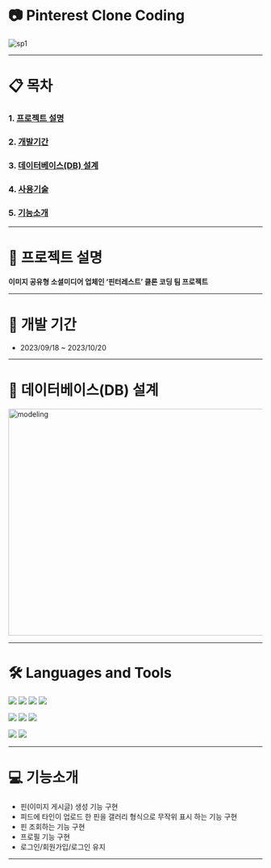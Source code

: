 # 📷 Pinterest Clone Coding 

![sp1](https://github.com/whatiiiii/sec_project/assets/140373535/2fe09789-1f98-4447-9175-fbbabe0b19a2)
- - - 

# 📋 목차 
### 1. [프로젝트 설명](https://github.com/whatiiiii/kosmo-proj-final#rocket-프로젝트-설명 "프로젝트설명")                  
### 2. [개발기간](https://github.com/whatiiiii/kosmo-proj-final#-개발-기간 "개발기간")         
### 3. [데이터베이스(DB) 설계](https://github.com/whatiiiii/kosmo-proj-final#-데이터베이스db-설계 "db설계")         
### 4. [사용기술](https://github.com/whatiiiii/kosmo-proj-final#%EF%B8%8F-languages-and-tools "사용기술")         
### 5. [기능소개](https://github.com/whatiiiii/kosmo-proj-final#-기능소개 "기능소개")         

- - - 

# :rocket: 프로젝트 설명 

__이미지 공유형 소셜미디어 업체인 ‘핀터레스트’ 클론 코딩 팀 프로젝트__

- - -


# 📆 개발 기간
* 2023/09/18 ~ 2023/10/20 

- - -
# 📝 데이터베이스(DB) 설계
<img src="https://github.com/solban1/kosmo-proj-final/assets/140373535/ecfe2741-298a-41c4-8010-7ba5ce53c039" width="800px" height="450px" title="px(픽셀) 크기 설정" alt="modeling"></img>
- - -
# 🛠️ Languages and Tools
<img src="https://img.shields.io/badge/React-20232A?style=for-the-badge&logo=react&logoColor=61DAFB"> <img src="https://img.shields.io/badge/React_Router-CA4245?style=for-the-badge&logo=react-router&logoColor=white">
<img src="https://img.shields.io/badge/Java-ED8B00?style=for-the-badge&logo=openjdk&logoColor=white"> <img src="https://img.shields.io/badge/Spring-6DB33F?style=for-the-badge&logo=spring&logoColor=white">


<img src="https://img.shields.io/badge/Material--UI-0081CB?style=for-the-badge&logo=material-ui&logoColor=white"> <img src="https://img.shields.io/badge/Talend-FF6D70?style=for-the-badge&logo=Talend&logoColor=white"> 
<img src="https://img.shields.io/badge/TypeScript-007ACC?style=for-the-badge&logo=typescript&logoColor=white"> 

<img src="https://img.shields.io/badge/Oracle-F80000?style=for-the-badge&logo=Oracle&logoColor=white"/> <img src="https://img.shields.io/badge/Visual_Studio_Code-0078D4?style=for-the-badge&logo=visual%20studio%20code&logoColor=white">



- - -

# 💻 기능소개
* 핀(이미지 게시글) 생성 기능 구현
* 피드에 타인이 업로드 한 핀을 갤러리 형식으로 무작위 표시 하는 기능 구현
* 핀 조회하는 기능 구현
* 프로필 기능 구현
* 로그인/회원가입/로그인 유지
- - -

  

